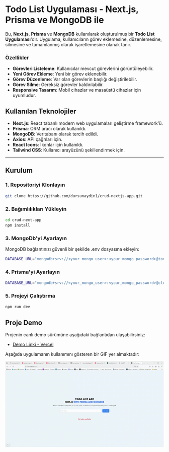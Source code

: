 # Todo List Uygulaması - Next.js, Prisma ve MongoDB ile

Bu, **Next.js**, **Prisma** ve **MongoDB** kullanılarak oluşturulmuş bir **Todo List Uygulaması**'dır. Uygulama, kullanıcıların görev eklemesine, düzenlemesine, silmesine ve tamamlanmış olarak işaretlemesine olanak tanır.

### Özellikler

- **Görevleri Listeleme**: Kullanıcılar mevcut görevlerini görüntüleyebilir.
- **Yeni Görev Ekleme**: Yeni bir görev eklenebilir.
- **Görev Düzenleme**: Var olan görevlerin başlığı değiştirilebilir.
- **Görev Silme**: Gereksiz görevler kaldırılabilir.
- **Responsive Tasarım**: Mobil cihazlar ve masaüstü cihazlar için uyumludur.

## Kullanılan Teknolojiler

- **Next.js**: React tabanlı modern web uygulamaları geliştirme framework'ü.
- **Prisma**: ORM aracı olarak kullanıldı.
- **MongoDB**: Veritabanı olarak tercih edildi.
- **Axios**: API çağrıları için.
- **React Icons**: İkonlar için kullanıldı.
- **Tailwind CSS**: Kullanıcı arayüzünü şekillendirmek için.

---

## Kurulum

### 1. Repositoriyi Klonlayın

```bash
git clone https://github.com/dursunaydin1/crud-nextjs-app.git
```

### 2. Bağımlılıkları Yükleyin

```bash
cd crud-next-app
npm install
```

### 3. MongoDb'yi Ayarlayın

MongoDB bağlantınızı güvenli bir şekilde .env dosyasına ekleyin:

```bash
DATABASE_URL="mongodb+srv://<your_mongo_user>:<your_mongo_password>@todo.kkcvu.mongodb.net/todo?retryWrites=true&w=majority"
```

### 4. Prisma'yi Ayarlayın

```bash
DATABASE_URL="mongodb+srv://<your_mongo_user>:<your_mongo_password>@cluster0.mongodb.net/todo_db?retryWrites=true&w=majority"
```

### 5. Projeyi Çalıştırma

```bash
npm run dev
```

## Proje Demo

Projenin canlı demo sürümüne aşağıdaki bağlantıdan ulaşabilirsiniz:

- [Demo Linki - Vercel](https://crud-nextjs-app.vercel.app/)

Aşağıda uygulamanın kullanımını gösteren bir GIF yer almaktadır:

![Proje Demo GIF](./app/assets/screen.gif)
